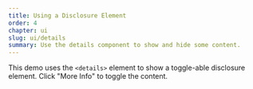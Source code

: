 ```yaml
---
title: Using a Disclosure Element
order: 4
chapter: ui
slug: ui/details
summary: Use the details component to show and hide some content.
---
```


This demo uses the `<details>` element to show a toggle-able disclosure element. Click "More Info" to toggle the content.
